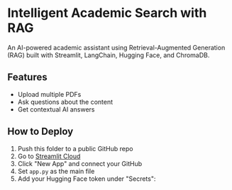 # Intelligent Academic Search with RAG

An AI-powered academic assistant using Retrieval-Augmented Generation (RAG) built with Streamlit, LangChain, Hugging Face, and ChromaDB.

## Features
- Upload multiple PDFs
- Ask questions about the content
- Get contextual AI answers

## How to Deploy
1. Push this folder to a public GitHub repo
2. Go to [Streamlit Cloud](https://streamlit.io/cloud)
3. Click "New App" and connect your GitHub
4. Set `app.py` as the main file
5. Add your Hugging Face token under "Secrets":
